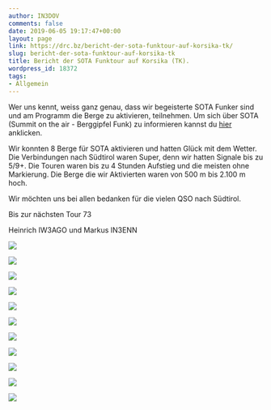```yaml
---
author: IN3DOV
comments: false
date: 2019-06-05 19:17:47+00:00
layout: page
link: https://drc.bz/bericht-der-sota-funktour-auf-korsika-tk/
slug: bericht-der-sota-funktour-auf-korsika-tk
title: Bericht der SOTA Funktour auf Korsika (TK).
wordpress_id: 18372
tags:
- Allgemein
---
```





Wer uns kennt, weiss ganz genau, dass wir begeisterte SOTA Funker sind und am Programm die Berge zu aktivieren, teilnehmen. Um sich über SOTA (Summit on the air - Berggipfel Funk) zu informieren  kannst du [hier](https://www.sota.org.uk) anklicken.







Wir konnten 8 Berge für SOTA aktivieren und hatten Glück mit dem Wetter. Die Verbindungen nach Südtirol waren Super, denn wir hatten Signale bis zu 5/9+. Die Touren waren bis zu 4 Stunden Aufstieg und die meisten ohne Markierung. Die Berge die wir Aktivierten waren von 500 m bis 2.100 m hoch.







Wir möchten uns bei allen bedanken für die vielen QSO nach Südtirol.







Bis zur nächsten Tour 73







Heinrich IW3AGO und Markus IN3ENN





![](https://drc.bz/wp-content/uploads/2019/06/IMG_1359-1024x768.jpg)



![](blob:http://drc.bz/fdd5eb3d-611d-4884-a45b-a0d01355d948)



![](blob:http://drc.bz/285749fb-b217-4295-bf55-c6968e5c6ea2)



![](https://drc.bz/wp-content/uploads/2019/06/IMG_1148-1024x768.jpg)



![](https://drc.bz/wp-content/uploads/2019/06/IMG_1420-1024x768.jpg)



![](https://drc.bz/wp-content/uploads/2019/06/IMG_1439TK097.jpg)



![](https://drc.bz/wp-content/uploads/2019/06/TK025-2.jpg)



![](https://drc.bz/wp-content/uploads/2019/06/TK025.jpg)



![](https://drc.bz/wp-content/uploads/2019/06/IMG_1237.jpg)



![](https://drc.bz/wp-content/uploads/2019/06/IMG_1241.jpg)



![](https://drc.bz/wp-content/uploads/2019/06/IMG_1231.jpg)

